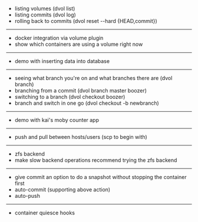 * listing volumes (dvol list)
* listing commits (dvol log)
* rolling back to commits (dvol reset --hard {HEAD,commit})

---

* docker integration via volume plugin
* show which containers are using a volume right now

---

* demo with inserting data into database

---

* seeing what branch you're on and what branches there are (dvol branch)
* branching from a commit (dvol branch master boozer)
* switching to a branch (dvol checkout boozer)
* branch and switch in one go (dvol checkout -b newbranch)

---

* demo with kai's moby counter app

---

* push and pull between hosts/users (scp to begin with)

---

* zfs backend
* make slow backend operations recommend trying the zfs backend

---

* give commit an option to do a snapshot without stopping the container first
* auto-commit (supporting above action)
* auto-push

---

* container quiesce hooks
